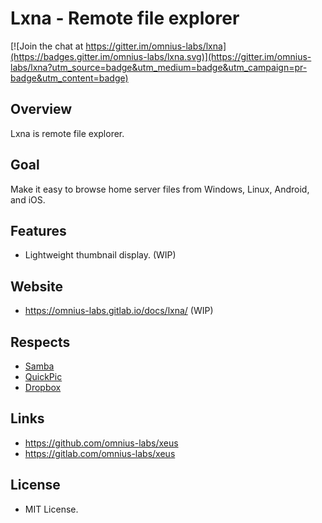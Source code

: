 # Lxna - Remote file explorer

[![Join the chat at https://gitter.im/omnius-labs/lxna](https://badges.gitter.im/omnius-labs/lxna.svg)](https://gitter.im/omnius-labs/lxna?utm_source=badge&utm_medium=badge&utm_campaign=pr-badge&utm_content=badge)

## Overview

Lxna is remote file explorer.

## Goal

Make it easy to browse home server files from Windows, Linux, Android, and iOS.

## Features

+ Lightweight thumbnail display. (WIP)

## Website

+ <https://omnius-labs.gitlab.io/docs/lxna/> (WIP)

## Respects

+ [Samba](https://github.com/samba-team/)
+ [QuickPic](https://play.google.com/store/apps/details?id=com.alensw.PicFolder)
+ [Dropbox](https://www.dropbox.com/)

## Links

+ <https://github.com/omnius-labs/xeus>
+ <https://gitlab.com/omnius-labs/xeus>

## License

+ MIT License.